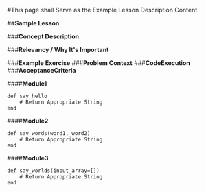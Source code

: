 #This page shall Serve as the Example Lesson Description Content.

##**Sample Lesson**

###**Concept Description**

###**Relevancy / Why It's Important**

###**Example Exercise**
###**Problem Context**
###**CodeExecution**
###**AcceptanceCriteria**

####**Module1**
```
def say_hello
    # Return Appropriate String
end
```

####**Module2**
```
def say_words(word1, word2)
    # Return Appropriate String
end
```

####**Module3**
```
def say_worlds(input_array=[])
    # Return Appropriate String
end
```
